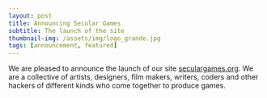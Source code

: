 ```yaml
---
layout: post
title: Announcing Secular Games
subtitle: The launch of the site
thumbnail-img: /assets/img/logo_grande.jpg
tags: [announcement, featured]
---
```


We are pleased to announce the launch of our site [seculargames.org](http://seculargames.org). We are a collective of artists, designers, film makers, writers, coders and other hackers of different kinds who come together to produce games.
